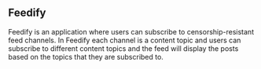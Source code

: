 ## Feedify
Feedify is an application where users can subscribe to censorship-resistant feed channels. In Feedify each channel is a content topic and users can subscribe to different content topics and the feed will display the posts based on the topics that they are subscribed to.

